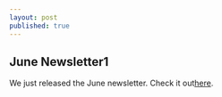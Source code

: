 ```yaml
---
layout: post
published: true
---
```

## June Newsletter1

We just released the June newsletter. Check it out[here](google.com).

